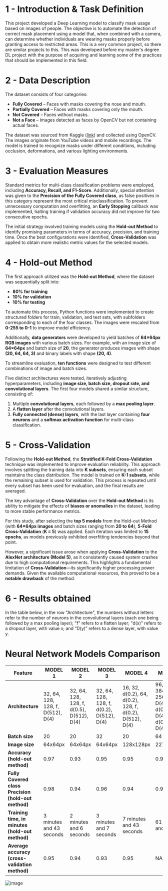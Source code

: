 
# **1 - Introduction & Task Definition**  
This project developed a Deep Learning model to classify mask usage based on images of people. The objective is to automate the detection of correct mask placement using a model that, when combined with a camera, can determine whether individuals are wearing masks properly before granting access to restricted areas. This is a very common project, so there are similar projects to this. This was developed before my master's degree DL project with the purpose of acquiring and learning some of the practices that should be implemented in this field.

# **2 - Data Description**  
The dataset consists of four categories:  

- **Fully Covered** – Faces with masks covering the nose and mouth.  
- **Partially Covered** – Faces with masks covering only the mouth.  
- **Not Covered** – Faces without masks.  
- **Not a Face** – Images detected as faces by OpenCV but not containing actual faces.  

The dataset was sourced from Kaggle ([link](https://www.kaggle.com/datasets/jamesnogra/face-mask-usage)) and collected using OpenCV. The images originate from YouTube videos and mobile recordings. The model is trained to recognize masks under different conditions, including occlusion, deformations, and various lighting environments.  



# **3 - Evaluation Measures**  
Standard metrics for multi-class classification problems were employed, including **Accuracy, Recall, and F1-Score**. Additionally, special attention was given to the **Precision of the Fully Covered class**, as false positives in this category represent the most critical misclassification. To prevent unnecessary computation and overfitting, an **Early Stopping** callback was implemented, halting training if validation accuracy did not improve for two consecutive epochs.  

The initial strategy involved training models using the **Hold-out Method** to identify promising parameters in terms of accuracy, precision, and training time. Once the best configurations were identified, **Cross-Validation** was applied to obtain more realistic metric values for the selected models.  



# **4 - Hold-out Method**  
The first approach utilized was the **Hold-out Method**, where the dataset was sequentially split into:  

- **80% for training**  
- **10% for validation**  
- **10% for testing**  

To automate this process, Python functions were implemented to create structured folders for train, validation, and test sets, with subfolders corresponding to each of the four classes. The images were rescaled from **0-255 to 0-1** to improve model efficiency.  

Additionally, **data generators** were developed to yield batches of **64×64px RGB images** with various batch sizes. For example, with an image size of **64×64px** and batch size of **20**, the generator produces images with shape **(20, 64, 64, 3)** and binary labels with shape **(20, 4)**.  

To streamline evaluation, **ten functions** were designed to test different combinations of image and batch sizes.  

Five distinct architectures were tested, iteratively adjusting hyperparameters, including **image size, batch size, dropout rate, and convolutional layers**. The first four models shared a similar structure, consisting of:  

1. Multiple **convolutional layers**, each followed by a **max pooling layer**.  
2. A **flatten layer** after the convolutional layers.  
3. **Fully connected (dense) layers**, with the last layer containing **four neurons** and a **softmax activation function** for multi-class classification.  


# **5 - Cross-Validation**  
Following the **Hold-out Method**, the **Stratified K-Fold Cross-Validation** technique was implemented to improve evaluation reliability. This approach involves splitting the training data into **K subsets**, ensuring each subset maintains the class distribution. The model is trained on **K-1 subsets**, while the remaining subset is used for validation. This process is repeated until every subset has been used for evaluation, and the final results are averaged.  

The key advantage of **Cross-Validation** over the **Hold-out Method** is its ability to mitigate the effects of **biases or anomalies** in the dataset, leading to more stable performance metrics.  

For this study, after selecting the **top 5 models** from the Hold-out Method (with **64×64px images** and batch sizes ranging from **20 to 64**), **5-Fold Cross-Validation** (**K = 5**) was applied. Each iteration was limited to **15 epochs**, as models previously exhibited overfitting tendencies beyond that point.  

However, a significant issue arose when applying **Cross-Validation** to the **AlexNet architecture (Model 5)**, as it consistently caused system crashes due to high computational requirements. This highlights a fundamental limitation of **Cross-Validation**—its significantly higher processing power demands. Given the available computational resources, this proved to be a **notable drawback** of the method.  

# 6 - Results obtained
In the table below, in the row "Architecture", the
numbers without letters refer to the number of neurons in the convolutional layers (each one being
followed by a max pooling layer); "f" refers to a flatten layer; "d(x)" refers to a dropout layer, with value
x; and “D(y)” refers to a dense layer, with value y.

# Neural Network Models Comparison

| Feature | MODEL 1 | MODEL 2 | MODEL 3 | MODEL 4 | MODEL 5 |
|---------|---------|---------|---------|---------|---------|
| **Architecture** | 32, 64, 128, 128, f, D(512), D(4) | 32, 64, 128, 128, f, d(0.5), D(512), D(4) | 32, 64, 128, 128, f, d(0.2), D(512), D(4) | 16, 32, d(0.2), 64, d(0.2), 128, f, d(0.2), D(512), D(4) | 96, 256, 384, 384, 256, f, D(4096), d(0.5), D(4096), d(0.5), D(4) |
| **Batch size** | 20 | 20 | 32 | 20 | 64 |
| **Image size** | 64x64px | 64x64px | 64x64px | 128x128px | 227x227px |
| **Accuracy (hold-out method)** | 0.97 | 0.93 | 0.95 | 0.95 | 0.91 |
| **Fully Covered class Precision (hold-out method)** | 0.98 | 0.94 | 0.96 | 0.94 | 0.90 |
| **Training time, in minutes (hold-out method)** | 3 minutes and 43 seconds | 2 minutes and 6 seconds | 3 minutes and 7 seconds | 7 minutes and 43 seconds | 61 minutes and 21 sec |
| **Average accuracy (cross-validation method)** | 0.95 | 0.94 | 0.93 | 0.95 | NA |

![image](https://github.com/user-attachments/assets/1efe8f8d-133f-4607-899e-c65f4f208034)

